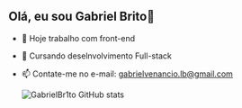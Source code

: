 ## Olá, eu sou Gabriel Brito👋

- 🔭 Hoje trabalho com front-end
- 🌱 Cursando deselnvolvimento Full-stack
- 📫 Contate-me no e-mail: gabrielvenancio.lb@gmail.com 

  ![GabrielBr1to GitHub stats](https://github-readme-stats.vercel.app/api?username=GabrielBr1to&show_icons=true&theme=radical)
